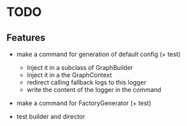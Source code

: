 # TODO

## Features
 * make a command for generation of default config (+ test)
   * Inject it in a subclass of GraphBuilder
   * Inject it in a the GraphContext
   * redirect calling fallback logs to this logger
   * write the content of the logger in the command
 
 * make a command for FactoryGenerator (+ test)

 * test builder and director
